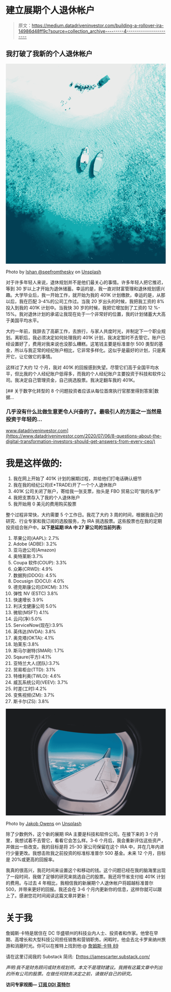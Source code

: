 # 建立展期个人退休帐户

> 原文：<https://medium.datadriveninvestor.com/building-a-rollover-ira-14986d48ff9c?source=collection_archive---------4----------------------->

## 我打破了我新的个人退休帐户

![](img/8954218d2b1744b37d13e44e67bde23e.png)

Photo by [Ishan @seefromthesky](https://unsplash.com/@seefromthesky?utm_source=medium&utm_medium=referral) on [Unsplash](https://unsplash.com?utm_source=medium&utm_medium=referral)

对于许多年轻人来说，退休规划并不是他们最关心的事情。许多年轻人把它推迟，等到 30 岁以上才开始为退休储蓄。幸运的是，我一直对财富管理和退休规划感兴趣。大学毕业后，我一开始工作，就开始为我的 401K 计划缴款，幸运的是，从那以后，我在匹配 3-4%的公司工作过。当我 20 岁出头的时候，我把我工资的 8%投入到我的 401K 计划中。当我快 30 岁的时候，我把它增加到了工资的 12 %- 15%。我对退休计划的承诺让我现在处于一个非常好的位置，我的计划储蓄大大高于美国平均水平。

大约一年前，我辞去了高薪工作，去旅行，与家人共度时光，并制定下一个职业规划。离职后，我必须决定如何处理我的 401K 计划，我决定暂时不去管它。账户已经设置好了，费用对我来说也没那么糟糕。这笔钱主要是标准普尔 500 类型的基金，所以与我正常的经纪账户相比，它非常多样化。这似乎是最好的计划，只是离开它，让它做它的事情。

这样过了大约 12 个月，我对 401K 的回报感到失望。尽管它们高于全国平均水平，但比我的个人经纪账户低得多，而我的个人经纪账户主要投资于科技和软件公司。我决定自己管理资金，自己挑选股票。我决定翻车我的 401K。

[](https://www.datadriveninvestor.com/2020/07/06/8-questions-about-the-digital-transformation-investors-should-get-answers-from-every-ceo/) [## 关于数字化转型的 8 个问题投资者应该从每位首席执行官那里得到答案|数据…

### 几乎没有什么比做生意更令人兴奋的了。最吸引人的方面之一当然是投资于年轻的…

www.datadriveninvestor.com](https://www.datadriveninvestor.com/2020/07/06/8-questions-about-the-digital-transformation-investors-should-get-answers-from-every-ceo/) 

# 我是这样做的:

1.  我在网上开始了 401K 计划的展期过程，并给他们打电话确认细节
2.  我在我的经纪公司(E*TRADE)开了一个个人退休账户
3.  401K 公司关闭了账户，寄给我一张支票，抬头是 FBO 贸易公司“我的名字”
4.  我把支票存入了我的个人退休账户
5.  我开始用 0 美元的费用购买股票

整个过程非常快，大约需要 5 个工作日。我花了大约 3 周的时间，根据我自己的研究、行业专家和我订阅的选股服务，为 IRA 挑选股票。这些股票也在我的定期投资组合账户中。**以下是延期 IRA 中 27 家公司的当前列表:**

1.  苹果公司(AAPL): 2.7%
2.  Adobe (ADBE): 3.2%
3.  亚马逊公司(Amazon)
4.  奥特莱斯:3.7%
5.  Coupa 软件(COUP): 3.3%
6.  众筹(CRWD): 4.9%
7.  数据狗(DDOG): 4.5%
8.  Docusign (DOCU): 4.0%
9.  德克斯康公司(DXCM): 3.1%
10.  弹性 NV (ESTC) 3.8%
11.  快速增长 3.9%
12.  利沃戈健康公司 5.0%
13.  微软(MSFT) 4.1%
14.  云闪(净):5.0%
15.  ServiceNow(现在):3.9%
16.  英伟达(NVDA): 3.8%
17.  奥克塔(OKTA): 4.1%
18.  珀莱东:3.8%
19.  斯马尔谢特(SMAR): 1.7%
20.  Sqaure(平方):4.1%
21.  亚特兰大人(团队):3.7%
22.  贸易柜台(TTD): 3.1%
23.  特维利奥(TWLO): 4.6%
24.  威瓦系统公司(VEEV): 3.7%
25.  时差(工时):4.2%
26.  变焦视频(ZM): 3.7%
27.  斯卡尔(ZS): 3.8%

![](img/db888ac8fb4da1981dfce2fd253941af.png)

Photo by [Jakob Owens](https://unsplash.com/@jakobowens1?utm_source=medium&utm_medium=referral) on [Unsplash](https://unsplash.com?utm_source=medium&utm_medium=referral)

除了少数例外，这个新的展期 IRA 主要是科技和软件公司。在接下来的 3 个月里，我想试着不去管它，看看它会怎么样。3-6 个月后，我会重新评估这些资产，并做出一些改变。我的目标是将 25-30 家公司保留在这个 IRA 中，并在几年内进行少量更改。我想击败我之前投资的标准标准普尔 500 基金。未来 12 个月，目标是 20%或更高的回报率。

我真的很高兴，我花时间来设置这个和移动的钱。这个问题已经在我的脑海里出现了一段时间，我做了足够的研究来挑选自己的股票。我还将节省支付给 401K 计划的费用。与过去 4 年相比，我相信我的新展期个人退休帐户将超越标准普尔 500，并带来更好的回报。我还会在 3-6 个月内更新你的信息，这样你就可以跟上了。感谢您花时间阅读这篇文章并更新！

# 关于我

詹姆斯·卡特是居住在 DC 华盛顿州的科技业内人士、投资者和作家。他曾在早期、高增长和大型科技公司担任销售和营销职务。闲暇时，他会去北卡罗来纳州旅游和消磨时光。你可以在推特上找到他:@ [詹姆斯·卡特 89](https://twitter.com/james_carter89)

请在这里订阅我的 Substack 简讯:【https://jamescarter.substack.com/ 

*声明:我不是财务顾问或财务规划师。本文不是理财建议。我拥有这篇文章中列出的所有公司的股票。在做任何财务决定之前，请做好自己的研究。*

**访问专家视图—** [**订阅 DDI 英特尔**](https://datadriveninvestor.com/ddi-intel)